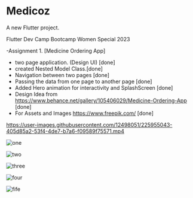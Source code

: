 # Medicoz

A new Flutter project.

Flutter Dev Camp Bootcamp Women Special 2023

-Assignment 1. [Medicine Ordering App]

- two page application. (Design UI) [done]
- created Nested Model Class.[done]
- Navigation between two pages [done]
- Passing the data from one page to another page [done]
- Added Hero animation for interactivity and SplashScreen [done]
- Design Idea from https://www.behance.net/gallery/105406029/Medicine-Ordering-App [done]
- For Assets and Images https://www.freepik.com/ [done]




https://user-images.githubusercontent.com/12498051/225955043-405d85a2-53f4-4de7-b7a6-f09589f75571.mp4



![one](https://user-images.githubusercontent.com/12498051/225955917-a37821b9-7d46-4609-86f8-b8d6b848a2b0.jpeg)

![two](https://user-images.githubusercontent.com/12498051/225955973-2260488a-956b-4592-bc72-2a59414f12e5.jpeg)

![three](https://user-images.githubusercontent.com/12498051/225956006-638798fa-a644-4d86-87b2-7c71d8c12e42.jpeg)

![four](https://user-images.githubusercontent.com/12498051/225956041-df322617-031a-4fdc-882e-cce3f810d914.jpeg)

![fife](https://user-images.githubusercontent.com/12498051/225956221-fb238106-bbc6-40f7-bbce-24bb237560ee.jpeg)



